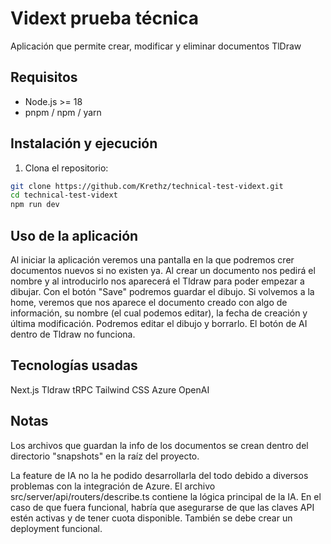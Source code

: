 # Vidext prueba técnica

Aplicación que permite crear, modificar y eliminar documentos TlDraw

## Requisitos

- Node.js >= 18
- pnpm / npm / yarn

## Instalación y ejecución

1. Clona el repositorio:

```bash
git clone https://github.com/Krethz/technical-test-vidext.git
cd technical-test-vidext
npm run dev
```

## Uso de la aplicación

Al iniciar la aplicación veremos una pantalla en la que podremos crer documentos nuevos si no existen ya.
Al crear un documento nos pedirá el nombre y al introducirlo nos aparecerá el Tldraw para poder empezar a dibujar. Con el botón "Save" podremos guardar el dibujo.
Si volvemos a la home, veremos que nos aparece el documento creado con algo de información, su nombre (el cual podemos editar), la fecha de creación y última modificación. Podremos editar el dibujo y borrarlo.
El botón de AI dentro de Tldraw no funciona.

## Tecnologías usadas

Next.js
Tldraw
tRPC
Tailwind CSS
Azure OpenAI

## Notas

Los archivos que guardan la info de los documentos se crean dentro del directorio "snapshots" en la raíz del proyecto.

La feature de IA no la he podido desarrollarla del todo debido a diversos problemas con la integración de Azure.
El archivo src/server/api/routers/describe.ts contiene la lógica principal de la IA.
En el caso de que fuera funcional, habría que asegurarse de que las claves API estén activas y de tener cuota disponible.
También se debe crear un deployment funcional.

